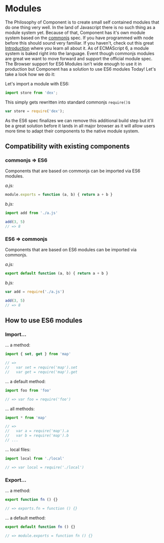 
# Modules

The Philosophy of Component is to create small self contained modules that do one thing very well. In the land of Javascript there is no such thing as a module system yet. Because of that, Component has it's own module system based on the [commonjs]() spec. If you have programmed with node before this should sound very familiar. If you haven't, check out this great [Introduction]() where you learn all about it. As of ECMAScript 6, a module system is baked right into the language. Event though commonjs modules are great we want to move forward and support the official module spec. The Browser support for ES6 Modules isn't wide enough to use it in production but Component has a solution to use ES6 modules Today! Let's take a look how we do it:

Let's import a module with ES6:

```js
import store from 'dex';
```

This simply gets rewritten into standard commonjs `require()`s

```js
var store = require('dex');
```

As the ES6 spec finalizes we can remove this additional build step but it'll be a great solution before it lands in all major browser as it will allow users more time to adapt their components to the native module system.

## Compatibility with existing components

### commonjs => ES6
Components that are based on commonjs can be imported via ES6 modules.

_a.js:_

```js
module.exports = function (a, b) { return a + b }
```

_b.js:_

```js
import add from './a.js'

add(3, 5)
// => 8
```

### ES6 => commonjs
Components that are based on ES6 modules can be imported via commonjs.

_a.js:_

```js
export default function (a, b) { return a + b }
```

_b.js:_

```js
var add = require('./a.js')

add(3, 5)
// => 8
```

## How to use ES6 modules

### Import...

... a method:

```js
import { set, get } from 'map'

// =>
//   var set = require('map').set
//   var get = require('map').get
```

... a default method:

```js
import foo from 'foo'

// => var foo = require('foo')
```

... all methods:

```js
import * from 'map'

// =>
//   var a = require('map').a
//   var b = require('map').b
// ...
```

... local files:

```js
import local from './local'

// => var local = require('./local')
```

### Export...

... a method:

```js
export function fn () {}

// => exports.fn = function () {}
```

... a default method:

```js
export default function fn () {}

// => module.exports = function fn () {}
```